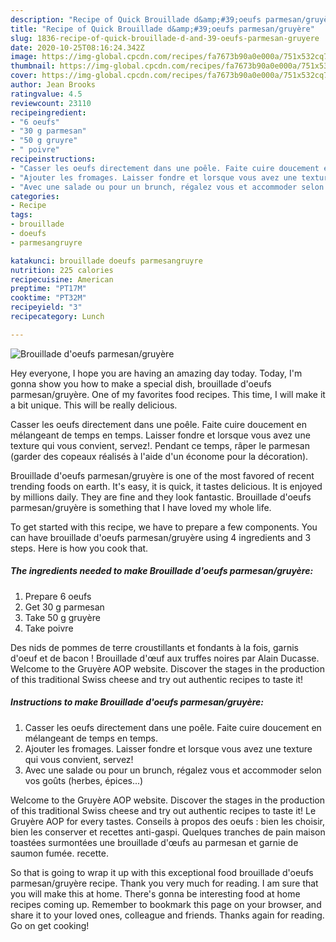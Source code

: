```yaml
---
description: "Recipe of Quick Brouillade d&amp;#39;oeufs parmesan/gruyère"
title: "Recipe of Quick Brouillade d&amp;#39;oeufs parmesan/gruyère"
slug: 1836-recipe-of-quick-brouillade-d-and-39-oeufs-parmesan-gruyere
date: 2020-10-25T08:16:24.342Z
image: https://img-global.cpcdn.com/recipes/fa7673b90a0e000a/751x532cq70/brouillade-doeufs-parmesangruyere-photo-principale-de-la-recette.jpg
thumbnail: https://img-global.cpcdn.com/recipes/fa7673b90a0e000a/751x532cq70/brouillade-doeufs-parmesangruyere-photo-principale-de-la-recette.jpg
cover: https://img-global.cpcdn.com/recipes/fa7673b90a0e000a/751x532cq70/brouillade-doeufs-parmesangruyere-photo-principale-de-la-recette.jpg
author: Jean Brooks
ratingvalue: 4.5
reviewcount: 23110
recipeingredient:
- "6 oeufs"
- "30 g parmesan"
- "50 g gruyre"
- " poivre"
recipeinstructions:
- "Casser les oeufs directement dans une poêle. Faite cuire doucement en mélangeant de temps en temps."
- "Ajouter les fromages. Laisser fondre et lorsque vous avez une texture qui vous convient, servez!"
- "Avec une salade ou pour un brunch, régalez vous et accommoder selon vos goûts (herbes, épices...)"
categories:
- Recipe
tags:
- brouillade
- doeufs
- parmesangruyre

katakunci: brouillade doeufs parmesangruyre 
nutrition: 225 calories
recipecuisine: American
preptime: "PT17M"
cooktime: "PT32M"
recipeyield: "3"
recipecategory: Lunch

---
```



![Brouillade d&#39;oeufs parmesan/gruyère](https://img-global.cpcdn.com/recipes/fa7673b90a0e000a/751x532cq70/brouillade-doeufs-parmesangruyere-photo-principale-de-la-recette.jpg)

Hey everyone, I hope you are having an amazing day today. Today, I'm gonna show you how to make a special dish, brouillade d&#39;oeufs parmesan/gruyère. One of my favorites food recipes. This time, I will make it a bit unique. This will be really delicious.

Casser les oeufs directement dans une poêle. Faite cuire doucement en mélangeant de temps en temps. Laisser fondre et lorsque vous avez une texture qui vous convient, servez!. Pendant ce temps, râper le parmesan (garder des copeaux réalisés à l&#39;aide d&#39;un économe pour la décoration).

Brouillade d&#39;oeufs parmesan/gruyère is one of the most favored of recent trending foods on earth. It's easy, it is quick, it tastes delicious. It is enjoyed by millions daily. They are fine and they look fantastic. Brouillade d&#39;oeufs parmesan/gruyère is something that I have loved my whole life.


To get started with this recipe, we have to prepare a few components. You can have brouillade d&#39;oeufs parmesan/gruyère using 4 ingredients and 3 steps. Here is how you cook that.

<!--inarticleads1-->

##### The ingredients needed to make Brouillade d&#39;oeufs parmesan/gruyère:

1. Prepare 6 oeufs
1. Get 30 g parmesan
1. Take 50 g gruyère
1. Take  poivre


Des nids de pommes de terre croustillants et fondants à la fois, garnis d&#39;oeuf et de bacon ! Brouillade d&#39;œuf aux truffes noires par Alain Ducasse. Welcome to the Gruyère AOP website. Discover the stages in the production of this traditional Swiss cheese and try out authentic recipes to taste it! 

<!--inarticleads2-->

##### Instructions to make Brouillade d&#39;oeufs parmesan/gruyère:

1. Casser les oeufs directement dans une poêle. Faite cuire doucement en mélangeant de temps en temps.
1. Ajouter les fromages. Laisser fondre et lorsque vous avez une texture qui vous convient, servez!
1. Avec une salade ou pour un brunch, régalez vous et accommoder selon vos goûts (herbes, épices...)


Welcome to the Gruyère AOP website. Discover the stages in the production of this traditional Swiss cheese and try out authentic recipes to taste it! Le Gruyère AOP for every tastes. Conseils à propos des oeufs : bien les choisir, bien les conserver et recettes anti-gaspi. Quelques tranches de pain maison toastées surmontées une brouillade d&#39;œufs au parmesan et garnie de saumon fumée. recette. 

So that is going to wrap it up with this exceptional food brouillade d&#39;oeufs parmesan/gruyère recipe. Thank you very much for reading. I am sure that you will make this at home. There's gonna be interesting food at home recipes coming up. Remember to bookmark this page on your browser, and share it to your loved ones, colleague and friends. Thanks again for reading. Go on get cooking!
